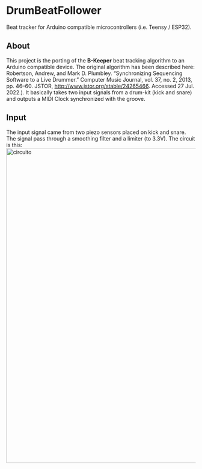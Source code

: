 # DrumBeatFollower
Beat tracker for Arduino compatible microcontrollers (i.e. Teensy / ESP32).

## About
This project is the porting of the **B-Keeper** beat tracking algorithm to an Arduino compatible device. The original algorithm has been described here: Robertson, Andrew, and Mark D. Plumbley. “Synchronizing Sequencing Software to a Live Drummer.” Computer Music Journal, vol. 37, no. 2, 2013, pp. 46–60. JSTOR, http://www.jstor.org/stable/24265466. Accessed 27 Jul. 2022.). It basically takes two input signals from a drum-kit (kick and snare) and outputs a MIDI Clock synchronized with the groove. 

## Input
The input signal came from two piezo sensors placed on kick and snare. The signal pass through a smoothing filter and a limiter (to 3.3V). The circuit is this:<img width="839" alt="circuito" src="https://user-images.githubusercontent.com/79301372/181357966-652a7ec0-a377-424d-9434-f0e07ecfd4c4.png">
